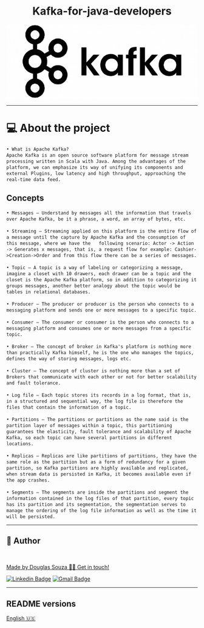  <h1 align="center">Kafka-for-java-developers</h1>

<p align="center">
    <img src="assets/logo.png">
</p>

---

# 💻 About the project

    • What is Apache Kafka?
    Apache Kafka is an open source software platform for message stream processing written in Scala with Java. Among the advantages of the platform, we can emphasize its way of unifying its components and external Plugins, low latency and high throughput, approaching the real-time data feed.
## Concepts

    • Messages – Understand by messages all the information that travels over Apache Kafka, be it a phrase, a word, an array of bytes, etc.
    
    • Streaming – Streaming applied on this platform is the entire flow of a message until the capture by Apache Kafka and the consumption of this message, where we have the   following scenario: Actor -> Action -> Generates x messages, that is, a request flow for example: Cashier->Creation->Order and from this flow there can be a series of messages.

    • Topic – A topic is a way of labeling or categorizing a message, imagine a closet with 10 drawers, each drawer can be a topic and the closet is the Apache Kafka platform, so in addition to categorizing it groups messages, another better analogy about the topic would be tables in relational databases.
    
    • Producer – The producer or producer is the person who connects to a messaging platform and sends one or more messages to a specific topic.
    
    • Consumer – The consumer or consumer is the person who connects to a messaging platform and consumes one or more messages from a specific topic.
    
    • Broker – The concept of broker in Kafka's platform is nothing more than practically Kafka himself, he is the one who manages the topics, defines the way of storing messages, logs etc.
    
    • Cluster – The concept of cluster is nothing more than a set of Brokers that communicate with each other or not for better scalability and fault tolerance.
    
    • Log file – Each topic stores its records in a log format, that is, in a structured and sequential way, the log file is therefore the files that contain the information of a topic.
    
    • Partitions – The partitions or partitions as the name said is the partition layer of messages within a topic, this partitioning guarantees the elasticity, fault tolerance and scalability of Apache Kafka, so each topic can have several partitions in different locations.
    
    • Replicas – Replicas are like partitions of partitions, they have the same role as the partition but as a form of redundancy for a given partition, so Kafka partitions are highly available and replicated, when stream data is persisted in Kafka, it becomes available even if the app crashes.
    
    • Segments – The segments are inside the partitions and segment the information contained in the log files of that partition, every topic has its partition and its segmentation, the segmentation serves to manage the ordering of the log file information as well as the time it will be persisted.

---
    
## 🦸 Author

<a href="#">
 <img style="border-radius: 50%;" src="https://avatars.githubusercontent.com/u/50157211?s=120&v=4" width="100px;" alt=""/>
<br />

Made by Douglas Souza 👋🏽 Get in touch!

[![Linkedin Badge](https://img.shields.io/badge/-Douglas-blue?style=flat-square&logo=Linkedin&logoColor=white&link=https://www.linkedin.com/in/dagurasujava/)](https://www.linkedin.com/in/dagurasujava/) 
[![Gmail Badge](https://img.shields.io/badge/-contini.ds@gmail.com-c14438?style=flat-square&logo=Gmail&logoColor=white&link=mailto:contini.ds@gmail.com)](mailto:contini.ds@gmail.com)

---
## README versions

[English 🇺🇸](./README.md)